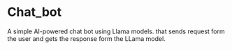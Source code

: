 # Chat_bot
A simple AI-powered chat bot using Llama models. that sends request form the user and gets the response form the LLama model.
